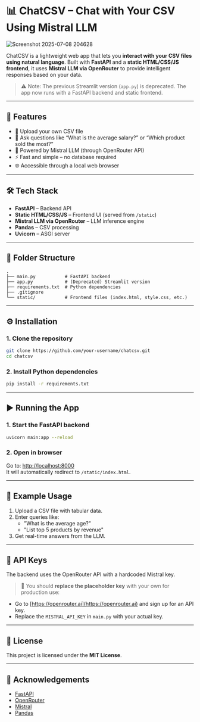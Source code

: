 # 📊 ChatCSV – Chat with Your CSV Using Mistral LLM

![Screenshot 2025-07-08 204628](https://github.com/user-attachments/assets/519efc8c-e061-45c3-8425-d460a56b9bd6)


ChatCSV is a lightweight web app that lets you **interact with your CSV files using natural language**. Built with **FastAPI** and a **static HTML/CSS/JS frontend**, it uses **Mistral LLM via OpenRouter** to provide intelligent responses based on your data.

> ⚠️ Note: The previous Streamlit version (`app.py`) is deprecated. The app now runs with a FastAPI backend and static frontend.

---

## 🚀 Features

- 📁 Upload your own CSV file
- 💬 Ask questions like “What is the average salary?” or “Which product sold the most?”
- 🧠 Powered by Mistral LLM (through OpenRouter API)
- ⚡ Fast and simple – no database required
- 🌐 Accessible through a local web browser

---

## 🛠️ Tech Stack

- **FastAPI** – Backend API
- **Static HTML/CSS/JS** – Frontend UI (served from `/static`)
- **Mistral LLM via OpenRouter** – LLM inference engine
- **Pandas** – CSV processing
- **Uvicorn** – ASGI server

---

## 📂 Folder Structure

```
.
├── main.py           # FastAPI backend
├── app.py            # (Deprecated) Streamlit version
├── requirements.txt  # Python dependencies
├── .gitignore
└── static/           # Frontend files (index.html, style.css, etc.)
```

---

## ⚙️ Installation

### 1. Clone the repository

```bash
git clone https://github.com/your-username/chatcsv.git
cd chatcsv
```

### 2. Install Python dependencies

```bash
pip install -r requirements.txt
```

---

## ▶️ Running the App

### 1. Start the FastAPI backend

```bash
uvicorn main:app --reload
```

### 2. Open in browser

Go to: [http://localhost:8000](http://localhost:8000)  
It will automatically redirect to `/static/index.html`.

---

## 🧪 Example Usage

1. Upload a CSV file with tabular data.
2. Enter queries like:
   - "What is the average age?"
   - "List top 5 products by revenue"
3. Get real-time answers from the LLM.

---

## 🔐 API Keys

The backend uses the OpenRouter API with a hardcoded Mistral key.

> 🚨 You should **replace the placeholder key** with your own for production use:
- Go to [https://openrouter.ai](https://openrouter.ai) and sign up for an API key.
- Replace the `MISTRAL_API_KEY` in `main.py` with your actual key.

---

## 📝 License

This project is licensed under the **MIT License**.

---

## 🙌 Acknowledgements

- [FastAPI](https://fastapi.tiangolo.com/)
- [OpenRouter](https://openrouter.ai/)
- [Mistral](https://mistral.ai/)
- [Pandas](https://pandas.pydata.org/)

